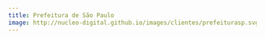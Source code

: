 ```yaml
---
title: Prefeitura de São Paulo
image: http://nucleo-digital.github.io/images/clientes/prefeiturasp.svg
---
```

